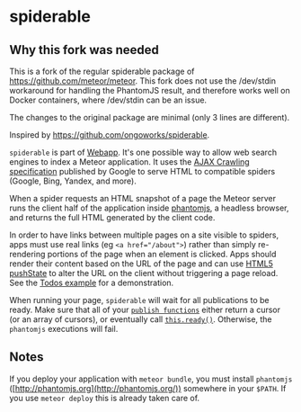 # spiderable

## Why this fork was needed

This is a fork of the regular spiderable package of https://github.com/meteor/meteor.
This fork does not use the /dev/stdin workaround for handling the PhantomJS result,
and therefore works well on Docker containers, where /dev/stdin can be an issue.

The changes to the original package are minimal (only 3 lines are different).

Inspired by https://github.com/ongoworks/spiderable.


`spiderable` is part of [Webapp](https://www.meteor.com/webapp). It's one possible way to allow web search engines to index a Meteor application. It uses the [AJAX Crawling specification](https://developers.google.com/webmasters/ajax-crawling/) published by Google to serve HTML to compatible spiders (Google, Bing, Yandex, and more).

When a spider requests an HTML snapshot of a page the Meteor server runs the client half of the application inside [phantomjs](http://phantomjs.org/), a headless browser, and returns the full HTML generated by the client code.

In order to have links between multiple pages on a site visible to spiders, apps must use real links (eg `<a href="/about">`) rather than simply re-rendering portions of the page when an element is clicked. Apps should render their content based on the URL of the page and can use [HTML5 pushState](https://developer.mozilla.org/en-US/docs/DOM/Manipulating_the_browser_history) to alter the URL on the client without triggering a page reload. See the [Todos example](http://meteor.com/examples/todos) for a demonstration.

When running your page, `spiderable` will wait for all publications to be ready. Make sure that all of your [`publish functions`](#meteor_publish) either return a cursor (or an array of cursors), or eventually call [`this.ready()`](#publish_ready). Otherwise, the `phantomjs` executions will fail.

## Notes

If you deploy your application with `meteor bundle`, you must install `phantomjs` ([http://phantomjs.org](http://phantomjs.org/)) somewhere in your `$PATH`. If you use `meteor deploy` this is already taken care of.
